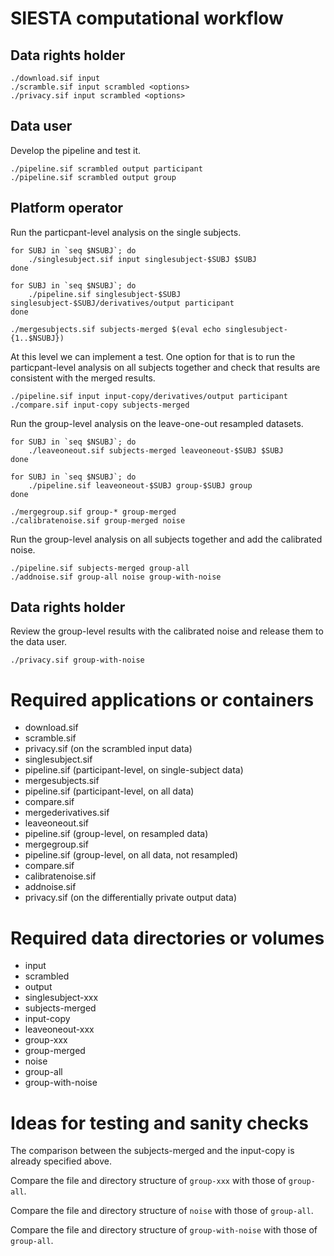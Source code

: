 # SIESTA computational workflow

## Data rights holder

    ./download.sif input
    ./scramble.sif input scrambled <options>
    ./privacy.sif input scrambled <options>

## Data user

Develop the pipeline and test it.

    ./pipeline.sif scrambled output participant
    ./pipeline.sif scrambled output group
    
## Platform operator

Run the particpant-level analysis on the single subjects.

    for SUBJ in `seq $NSUBJ`; do
        ./singlesubject.sif input singlesubject-$SUBJ $SUBJ
    done

    for SUBJ in `seq $NSUBJ`; do
        ./pipeline.sif singlesubject-$SUBJ singlesubject-$SUBJ/derivatives/output participant
    done

    ./mergesubjects.sif subjects-merged $(eval echo singlesubject-{1..$NSUBJ})

At this level we can implement a test. One option for that is to run the
particpant-level analysis on all subjects together and check that results 
are consistent with the merged results.

    ./pipeline.sif input input-copy/derivatives/output participant
    ./compare.sif input-copy subjects-merged

Run the group-level analysis on the leave-one-out resampled datasets.

    for SUBJ in `seq $NSUBJ`; do
        ./leaveoneout.sif subjects-merged leaveoneout-$SUBJ $SUBJ
    done

    for SUBJ in `seq $NSUBJ`; do
        ./pipeline.sif leaveoneout-$SUBJ group-$SUBJ group
    done

    ./mergegroup.sif group-* group-merged
    ./calibratenoise.sif group-merged noise

Run the group-level analysis on all subjects together and add the calibrated noise.

    ./pipeline.sif subjects-merged group-all 
    ./addnoise.sif group-all noise group-with-noise

## Data rights holder

Review the group-level results with the calibrated noise and release them to the data user.

    ./privacy.sif group-with-noise

# Required applications or containers

- download.sif 
- scramble.sif
- privacy.sif (on the scrambled input data)
- singlesubject.sif
- pipeline.sif (participant-level, on single-subject data)
- mergesubjects.sif
- pipeline.sif (participant-level, on all data)
- compare.sif
- mergederivatives.sif
- leaveoneout.sif
- pipeline.sif (group-level, on resampled data)
- mergegroup.sif
- pipeline.sif (group-level, on all data, not resampled)
- compare.sif
- calibratenoise.sif
- addnoise.sif
- privacy.sif (on the differentially private output data)

# Required data directories or volumes

- input
- scrambled
- output
- singlesubject-xxx
- subjects-merged
- input-copy
- leaveoneout-xxx
- group-xxx
- group-merged
- noise
- group-all
- group-with-noise

# Ideas for testing and sanity checks

The comparison between the subjects-merged and the input-copy is already specified above.

Compare the file and directory structure of `group-xxx` with those of `group-all`.

Compare the file and directory structure of `noise` with those of `group-all`.

Compare the file and directory structure of `group-with-noise` with those of `group-all`.
